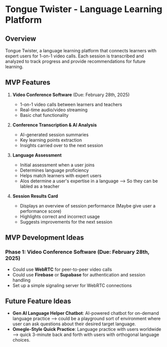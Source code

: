 # Tongue Twister - Language Learning Platform

## Overview
Tongue Twister, a language learning platform that connects learners with expert users for 1-on-1 video calls. Each session is transcribed and analyzed to track progress and provide recommendations for future learning.

## MVP Features
1. **Video Conference Software** (Due: February 28th, 2025)  
   - 1-on-1 video calls between learners and teachers
   - Real-time audio/video streaming
   - Basic chat functionality

2. **Conference Transcription & AI Analysis**  
   - AI-generated session summaries
   - Key learning points extraction
   - Insights carried over to the next session

3. **Language Assessment**  
   - Initial assessment when a user joins
   - Determines language proficiency
   - Helps match learners with expert users
   - Alos determine a user's expertise in a language --> So they can be labled as a teacher

4. **Session Results Card**  
   - Displays an overview of session performance (Maybe give user a performance score)
   - Highlights correct and incorrect usage
   - Suggests improvements for the next session

## MVP Development Ideas
### Phase 1: Video Conference Software (Due: February 28th, 2025)
- Could use **WebRTC** for peer-to-peer video calls
- Could use **Firebase** or **Supabase** for authentication and session handling
- Set up a simple signaling server for WebRTC connections

## Future Feature Ideas
- **Gen AI Language Helper Chatbot**: AI-powered chatbot for on-demand language practice --> could be a playground sort of environment where user can ask questions about their desired target language.
- **Omegle-Style Quick Practice**: Language practice with users worldwide --> quick 3-minute back and forth with users with orthogonal language choices.

